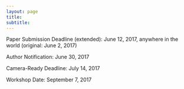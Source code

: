 ```yaml
---
layout: page
title: 
subtitle: 
---
```



Paper Submission Deadline (extended): June 12, 2017, anywhere in the world (original: June 2, 2017)

Author Notification: June 30, 2017

Camera-Ready Deadline: July 14, 2017

Workshop Date: September 7, 2017

